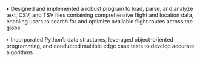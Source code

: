•	Designed and implemented a robust program to load, parse, and analyze text, CSV, and TSV files containing comprehensive flight and location data, enabling users to search for and optimize available flight routes across the globe

•	Incorporated Python’s data structures, leveraged object-oriented programming, and conducted multiple edge case tests to develop accurate algorithms
